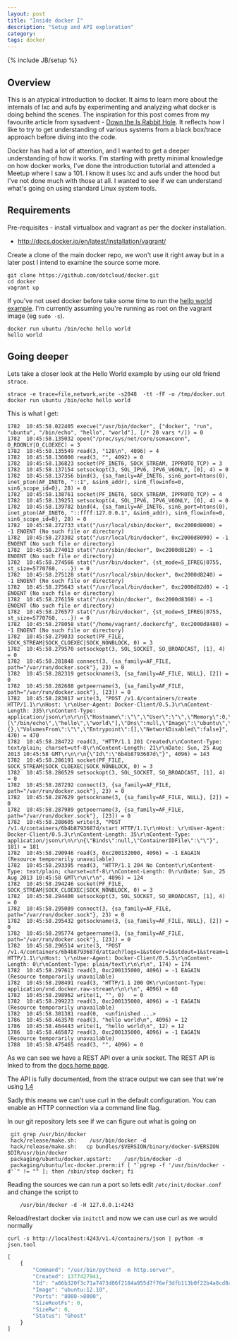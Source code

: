 ```yaml
---
layout: post
title: "Inside docker I"
description: "Setup and API exploration"
category: 
tags: docker
---
```

{% include JB/setup %}
## Overview

This is an atypical introduction to docker. It aims to learn more about the internals of lxc and aufs by experimenting and analyzing what docker is doing behind the scenes. The inspiration for this post comes from my favourite article from sysadvent - [Down the ls Rabbit Hole](http://sysadvent.blogspot.com/2010/12/day-15-down-ls-rabbit-hole.html). It reflects how I like to try to get understanding of various systems from a black box/trace approach before diving into the code. 

Docker has had a lot of attention, and I wanted to get a deeper understanding of how it works. I'm starting with pretty minimal knowledge on how docker works, I've done the introduction tutorial and attended a Meetup where I saw a 101. I know it uses lxc and aufs under the hood but I've not done much with those at all. I wanted to see if we can understand what's going on using standard Linux system tools.

## Requirements

Pre-requisites - install virtualbox and vagrant as per the docker installation.

* http://docs.docker.io/en/latest/installation/vagrant/

Create a clone of the main docker repo, we won't use it right away but in a later post I intend to examine the source some more.

```
git clone https://github.com/dotcloud/docker.git
cd docker
vagrant up
```

If you've not used docker before take some time to run the [hello world example](http://docs.docker.io/en/latest/examples/hello_world/#hello-world). I'm currently assuming you're running as root on the vagrant image (eg `sudo -s`).

```
docker run ubuntu /bin/echo hello world
hello world
```

## Going deeper

Lets take a closer look at the Hello World example by using our old friend `strace`.

```
strace -e trace=file,network,write -s2048  -tt -fF -o /tmp/docker.out docker run ubuntu /bin/echo hello world
```

This is what I get:

```
1782  10:45:58.022405 execve("/usr/bin/docker", ["docker", "run", "ubuntu", "/bin/echo", "hello", "world"], [/* 20 vars */]) = 0
1782  10:45:58.135032 open("/proc/sys/net/core/somaxconn", O_RDONLY|O_CLOEXEC) = 3
1782  10:45:58.135549 read(3, "128\n", 4096) = 4
1782  10:45:58.136000 read(3, "", 4092) = 0
1782  10:45:58.136823 socket(PF_INET6, SOCK_STREAM, IPPROTO_TCP) = 3
1782  10:45:58.137154 setsockopt(3, SOL_IPV6, IPV6_V6ONLY, [0], 4) = 0
1782  10:45:58.137356 bind(3, {sa_family=AF_INET6, sin6_port=htons(0), inet_pton(AF_INET6, "::1", &sin6_addr), sin6_flowinfo=0, sin6_scope_id=0}, 28) = 0
1782  10:45:58.138761 socket(PF_INET6, SOCK_STREAM, IPPROTO_TCP) = 4
1782  10:45:58.139251 setsockopt(4, SOL_IPV6, IPV6_V6ONLY, [0], 4) = 0
1782  10:45:58.139782 bind(4, {sa_family=AF_INET6, sin6_port=htons(0), inet_pton(AF_INET6, "::ffff:127.0.0.1", &sin6_addr), sin6_flowinfo=0, sin6_scope_id=0}, 28) = 0
1782  10:45:58.272733 stat("/usr/local/sbin/docker", 0xc2000d8000) = -1 ENOENT (No such file or directory)
1782  10:45:58.273302 stat("/usr/local/bin/docker", 0xc2000d8090) = -1 ENOENT (No such file or directory)
1782  10:45:58.274013 stat("/usr/sbin/docker", 0xc2000d8120) = -1 ENOENT (No such file or directory)
1782  10:45:58.274566 stat("/usr/bin/docker", {st_mode=S_IFREG|0755, st_size=5770760, ...}) = 0
1782  10:45:58.275128 stat("/usr/local/sbin/docker", 0xc2000d8240) = -1 ENOENT (No such file or directory)
1782  10:45:58.275643 stat("/usr/local/bin/docker", 0xc2000d82d0) = -1 ENOENT (No such file or directory)
1782  10:45:58.276159 stat("/usr/sbin/docker", 0xc2000d8360) = -1 ENOENT (No such file or directory)
1782  10:45:58.276577 stat("/usr/bin/docker", {st_mode=S_IFREG|0755, st_size=5770760, ...}) = 0
1782  10:45:58.278058 stat("/home/vagrant/.dockercfg", 0xc2000d8480) = -1 ENOENT (No such file or directory)
1782  10:45:58.279033 socket(PF_FILE, SOCK_STREAM|SOCK_CLOEXEC|SOCK_NONBLOCK, 0) = 3
1782  10:45:58.279570 setsockopt(3, SOL_SOCKET, SO_BROADCAST, [1], 4) = 0
1782  10:45:58.281848 connect(3, {sa_family=AF_FILE, path="/var/run/docker.sock"}, 23) = 0
1782  10:45:58.282319 getsockname(3, {sa_family=AF_FILE, NULL}, [2]) = 0
1782  10:45:58.282688 getpeername(3, {sa_family=AF_FILE, path="/var/run/docker.sock"}, [23]) = 0
1782  10:45:58.283017 write(3, "POST /v1.4/containers/create HTTP/1.1\r\nHost: \r\nUser-Agent: Docker-Client/0.5.3\r\nContent-Length: 335\r\nContent-Type: application/json\r\n\r\n{\"Hostname\":\"\",\"User\":\"\",\"Memory\":0,\"MemorySwap\":0,\"CpuShares\":0,\"AttachStdin\":false,\"AttachStdout\":true,\"AttachStderr\":true,\"PortSpecs\":null,\"Tty\":false,\"OpenStdin\":false,\"StdinOnce\":false,\"Env\":null,\"Cmd\":[\"/bin/echo\",\"hello\",\"world\"],\"Dns\":null,\"Image\":\"ubuntu\",\"Volumes\":{},\"VolumesFrom\":\"\",\"Entrypoint\":[],\"NetworkDisabled\":false}", 470) = 470
1782  10:45:58.284722 read(3, "HTTP/1.1 201 Created\r\nContent-Type: text/plain; charset=utf-8\r\nContent-Length: 21\r\nDate: Sun, 25 Aug 2013 10:45:58 GMT\r\n\r\n{\"Id\":\"6b4b8793687d\"}", 4096) = 143
1782  10:45:58.286191 socket(PF_FILE, SOCK_STREAM|SOCK_CLOEXEC|SOCK_NONBLOCK, 0) = 3
1782  10:45:58.286529 setsockopt(3, SOL_SOCKET, SO_BROADCAST, [1], 4) = 0
1782  10:45:58.287292 connect(3, {sa_family=AF_FILE, path="/var/run/docker.sock"}, 23) = 0
1782  10:45:58.287629 getsockname(3, {sa_family=AF_FILE, NULL}, [2]) = 0
1782  10:45:58.287989 getpeername(3, {sa_family=AF_FILE, path="/var/run/docker.sock"}, [23]) = 0
1782  10:45:58.288605 write(3, "POST /v1.4/containers/6b4b8793687d/start HTTP/1.1\r\nHost: \r\nUser-Agent: Docker-Client/0.5.3\r\nContent-Length: 35\r\nContent-Type: application/json\r\n\r\n{\"Binds\":null,\"ContainerIDFile\":\"\"}", 181) = 181
1782  10:45:58.290946 read(3, 0xc200132000, 4096) = -1 EAGAIN (Resource temporarily unavailable)
1782  10:45:58.293395 read(3, "HTTP/1.1 204 No Content\r\nContent-Type: text/plain; charset=utf-8\r\nContent-Length: 0\r\nDate: Sun, 25 Aug 2013 10:45:58 GMT\r\n\r\n", 4096) = 124
1782  10:45:58.294246 socket(PF_FILE, SOCK_STREAM|SOCK_CLOEXEC|SOCK_NONBLOCK, 0) = 3
1782  10:45:58.294400 setsockopt(3, SOL_SOCKET, SO_BROADCAST, [1], 4) = 0
1782  10:45:58.295089 connect(3, {sa_family=AF_FILE, path="/var/run/docker.sock"}, 23) = 0
1782  10:45:58.295432 getsockname(3, {sa_family=AF_FILE, NULL}, [2]) = 0
1782  10:45:58.295774 getpeername(3, {sa_family=AF_FILE, path="/var/run/docker.sock"}, [23]) = 0
1782  10:45:58.296514 write(3, "POST /v1.4/containers/6b4b8793687d/attach?logs=1&stderr=1&stdout=1&stream=1 HTTP/1.1\r\nHost: \r\nUser-Agent: Docker-Client/0.5.3\r\nContent-Length: 0\r\nContent-Type: plain/text\r\n\r\n", 174) = 174
1782  10:45:58.297613 read(3, 0xc200135000, 4096) = -1 EAGAIN (Resource temporarily unavailable)
1782  10:45:58.298491 read(3, "HTTP/1.1 200 OK\r\nContent-Type: application/vnd.docker.raw-stream\r\n\r\n", 4096) = 68
1782  10:45:58.298962 write(1, "", 0)   = 0
1782  10:45:58.299223 read(3, 0xc200135000, 4096) = -1 EAGAIN (Resource temporarily unavailable)
1782  10:45:58.301381 read(0,  <unfinished ...>
1786  10:45:58.463570 read(3, "hello world\n", 4096) = 12
1786  10:45:58.464443 write(1, "hello world\n", 12) = 12
1786  10:45:58.465872 read(3, 0xc200135000, 4096) = -1 EAGAIN (Resource temporarily unavailable)
1788  10:45:58.475465 read(3, "", 4096) = 0
```

As we can see we have a REST API over a unix socket. The REST API is lnked to from the [docs home page](http://docs.docker.io/en/latest/).

The API is fully documented, from the strace output we can see that we're using [1.4](http://docs.docker.io/en/latest/api/docker_remote_api_v1.4/)

Sadly this means we can't use curl in the default configuration. You can enable an HTTP connection via a command line flag.

In our git repository lets see if we can figure out what is going on

```
 git grep /usr/bin/docker
 hack/release/make.sh:    /usr/bin/docker -d
 hack/release/make.sh:   cp bundles/$VERSION/binary/docker-$VERSION $DIR/usr/bin/docker
 packaging/ubuntu/docker.upstart:    /usr/bin/docker -d
 packaging/ubuntu/lxc-docker.prerm:if [ "`pgrep -f '/usr/bin/docker -d'`" != "" ]; then /sbin/stop docker; fi
```

Reading the sources we can run a port so lets edit `/etc/init/docker.conf` and change the script to

```
    /usr/bin/docker -d -H 127.0.0.1:4243
```

Reload/restart docker via `initctl` and now we can use curl as we would normally

```
curl -s http://localhost:4243/v1.4/containers/json | python -m json.tool
```

```javascript
[
    {
        "Command": "/usr/bin/python3 -m http.server",
        "Created": 1377427941,
        "Id": "a86b320f3c71a7473d06f2184a955d7f76ef3dfb113b0f22b4a8cd8a544f0793",
        "Image": "ubuntu:12.10",
        "Ports": "8000->8000",
        "SizeRootFs": 0,
        "SizeRw": 0,
        "Status": "Ghost"
    }
]
```
